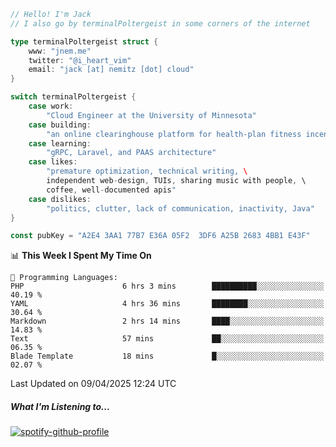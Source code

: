 ```go
// Hello! I'm Jack
// I also go by terminalPoltergeist in some corners of the internet

type terminalPoltergeist struct {
    www: "jnem.me"
    twitter: "@i_heart_vim"
    email: "jack [at] nemitz [dot] cloud"
}

switch terminalPoltergeist {
    case work:
        "Cloud Engineer at the University of Minnesota"
    case building:
        "an online clearinghouse platform for health-plan fitness incentive programs"
    case learning:
        "gRPC, Laravel, and PAAS architecture"
    case likes:
        "premature optimization, technical writing, \
        independent web-design, TUIs, sharing music with people, \
        coffee, well-documented apis"
    case dislikes:
        "politics, clutter, lack of communication, inactivity, Java"
}

const pubKey = "A2E4 3AA1 77B7 E36A 05F2  3DF6 A25B 2683 4BB1 E43F"
```

<!--START_SECTION:waka-->
📊 **This Week I Spent My Time On** 

```text
💬 Programming Languages: 
PHP                      6 hrs 3 mins        ██████████░░░░░░░░░░░░░░░   40.19 % 
YAML                     4 hrs 36 mins       ████████░░░░░░░░░░░░░░░░░   30.64 % 
Markdown                 2 hrs 14 mins       ████░░░░░░░░░░░░░░░░░░░░░   14.83 % 
Text                     57 mins             ██░░░░░░░░░░░░░░░░░░░░░░░   06.35 % 
Blade Template           18 mins             █░░░░░░░░░░░░░░░░░░░░░░░░   02.07 % 
```


 Last Updated on 09/04/2025 12:24 UTC
<!--END_SECTION:waka-->

##### What I'm Listening to...

[![spotify-github-profile](https://jnem.me/listening-item?maxAge=2592000)](https://jnem.me/listening)
